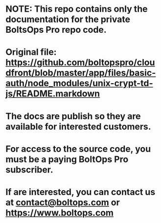 # **NOTE**: This repo contains only the documentation for the private BoltsOps Pro repo code.
# Original file: https://github.com/boltopspro/cloudfront/blob/master/app/files/basic-auth/node_modules/unix-crypt-td-js/README.markdown
# The docs are publish so they are available for interested customers.
# For access to the source code, you must be a paying BoltOps Pro subscriber.
# If are interested, you can contact us at contact@boltops.com or https://www.boltops.com
